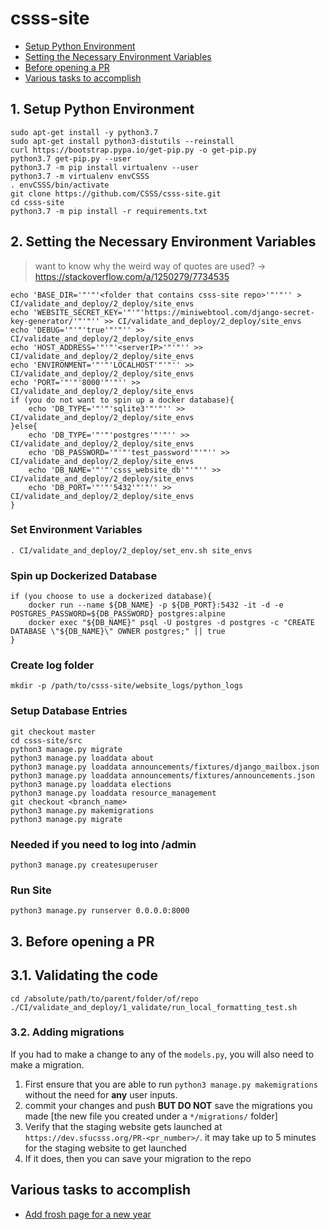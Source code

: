 # csss-site


 - [Setup Python Environment](#1-setup-python-environment)
 - [Setting the Necessary Environment Variables](#2-setting-the-necessary-environment-variables)
 - [Before opening a PR](#3-before-opening-a-pr)
 - [Various tasks to accomplish](#various-tasks-to-accomplish)


## 1. Setup Python Environment
```shell
sudo apt-get install -y python3.7
sudo apt-get install python3-distutils --reinstall
curl https://bootstrap.pypa.io/get-pip.py -o get-pip.py
python3.7 get-pip.py --user
python3.7 -m pip install virtualenv --user
python3.7 -m virtualenv envCSSS
. envCSSS/bin/activate
git clone https://github.com/CSSS/csss-site.git
cd csss-site
python3.7 -m pip install -r requirements.txt
```


## 2. Setting the Necessary Environment Variables  
> want to know why the weird way of quotes are used? -> https://stackoverflow.com/a/1250279/7734535  
```shell
echo 'BASE_DIR='"'"'<folder that contains csss-site repo>'"'"'' > CI/validate_and_deploy/2_deploy/site_envs
echo 'WEBSITE_SECRET_KEY='"'"'https://miniwebtool.com/django-secret-key-generator/'"'"'' >> CI/validate_and_deploy/2_deploy/site_envs
echo 'DEBUG='"'"'true'"'"'' >> CI/validate_and_deploy/2_deploy/site_envs
echo 'HOST_ADDRESS='"'"'<serverIP>'"'"'' >> CI/validate_and_deploy/2_deploy/site_envs
echo 'ENVIRONMENT='"'"'LOCALHOST'"'"'' >> CI/validate_and_deploy/2_deploy/site_envs
echo 'PORT='"'"'8000'"'"'' >> CI/validate_and_deploy/2_deploy/site_envs
if (you do not want to spin up a docker database){
    echo 'DB_TYPE='"'"'sqlite3'"'"'' >> CI/validate_and_deploy/2_deploy/site_envs
}else{
    echo 'DB_TYPE='"'"'postgres'"'"'' >> CI/validate_and_deploy/2_deploy/site_envs
    echo 'DB_PASSWORD='"'"'test_password'"'"'' >> CI/validate_and_deploy/2_deploy/site_envs
    echo 'DB_NAME='"'"'csss_website_db'"'"'' >> CI/validate_and_deploy/2_deploy/site_envs
    echo 'DB_PORT='"'"'5432'"'"'' >> CI/validate_and_deploy/2_deploy/site_envs
}
```

### Set Environment Variables
```shell
. CI/validate_and_deploy/2_deploy/set_env.sh site_envs
```


### Spin up Dockerized Database
```shell
if (you choose to use a dockerized database){
    docker run --name ${DB_NAME} -p ${DB_PORT}:5432 -it -d -e POSTGRES_PASSWORD=${DB_PASSWORD} postgres:alpine
    docker exec "${DB_NAME}" psql -U postgres -d postgres -c "CREATE DATABASE \"${DB_NAME}\" OWNER postgres;" || true
}
```

### Create log folder
```shell
mkdir -p /path/to/csss-site/website_logs/python_logs
```

### Setup Database Entries
```shell
git checkout master
cd csss-site/src
python3 manage.py migrate
python3 manage.py loaddata about
python3 manage.py loaddata announcements/fixtures/django_mailbox.json
python3 manage.py loaddata announcements/fixtures/announcements.json
python3 manage.py loaddata elections
python3 manage.py loaddata resource_management
git checkout <branch_name>
python3 manage.py makemigrations
python3 manage.py migrate
```

### Needed if you need to log into /admin
```shell
python3 manage.py createsuperuser
```

### Run Site
```shell
python3 manage.py runserver 0.0.0.0:8000
```

## 3. Before opening a PR

## 3.1. Validating the code
```shell
cd /absolute/path/to/parent/folder/of/repo
./CI/validate_and_deploy/1_validate/run_local_formatting_test.sh
```

### 3.2. Adding migrations
If you had to make a change to any of the `models.py`, you will also need to make a migration.
 1. First ensure that you are able to run `python3 manage.py makemigrations` without the need for **any** user inputs.
 2. commit your changes and push **BUT DO NOT** save the migrations you made [the new file you created under a `*/migrations/` folder]
 3. Verify that the staging website gets launched at `https://dev.sfucsss.org/PR-<pr_number>/`. it may take up to 5 minutes for the staging website to get launched
 4. If it does, then you can save your migration to the repo

## Various tasks to accomplish

 * [Add frosh page for a new year](documentation/add_frosh.md)
